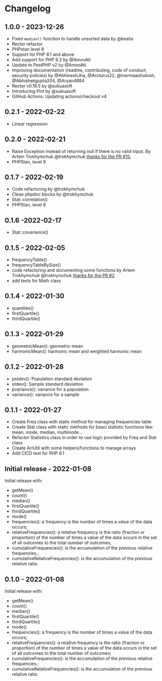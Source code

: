 # Changelog

## 1.0.0 - 2023-12-26

- Fixed `median()` function to handle unsorted data by @keatis
- Rector refactor
- PHPstan level 8
- Support for PHP 8.1 and above
- Add support for PHP 8.2 by @AmooAti
- Update to PestPHP v2 by @AmooAti
- Improving documentation (readme, contributing, code of conduct, security policies) by @AbhineshJha, @Arcturus22, @tvermaashutosh, @Abhishekgupta204, @Aryan4884
- Rector v0.18.5 by @sukuasoft
- Introducing Pint by @sukuasoft
- GitHub Actions: Updating actions/checkout v4


## 0.2.1 - 2022-02-22
- Linear regression

## 0.2.0 - 2022-02-21
- Raise Exception instead of returning null if there is no valid input. By Artem Trokhymchuk @trokhymchuk [thanks for the PR #15](https://github.com/Hi-Folks/statistics/pull/15);
- PHPStan, level 9

## 0.1.7 - 2022-02-19
- Code refactoring by @trokhymchuk
- Clean phpdoc blocks by @trokhymchuk
- Stat::correlation()
- PHPStan, level 8

## 0.1.6 -2022-02-17
- Stat::covariance()

## 0.1.5 - 2022-02-05
- frequencyTable()
- frequencyTableBySize()
- code refactoring and documenting some functions by Artem Trokhymchuk @trokhymchuk [thanks for the PR #2](https://github.com/Hi-Folks/statistics/pull/2)
- add tests for Math class

## 0.1.4 - 2022-01-30
- quantiles()
- firstQuartile()
- thirdQuartile()

## 0.1.3 - 2022-01-29
- geometricMean(): geometric mean
- harmonicMean(): harmonic mean and weighted harmonic mean


## 0.1.2 - 2022-01-28

- pstdev(): Population standard deviation
- stdev(): Sample standard deviation
- pvariance(): variance for a population
- variance(): variance for a sample

## 0.1.1 - 2022-01-27

- Create Freq class with static method for managing frequencies table
- Create Stat class with static methods for basci statistic functions like: mean, mode, median, multimode...
- Refactor Statistics class in order to use logic provided by Freq and Stat class
- Create ArrUtil with some helpers/functions to manage arrays
- Add CICD test for PHP 8.1

## Initial release - 2022-01-08

Initial release with:

- getMean()
- count()
- median()
- firstQuartile()
- thirdQuartile()
- mode()
- frequencies(): a frequency is the number of times a value of the data occurs;
- relativeFrequencies(): a relative frequency is the ratio (fraction or proportion) of the number of times a value of the data occurs in the set of all outcomes to the total number of outcomes;
- cumulativeFrequencies(): is the accumulation of the previous relative frequencies.;
- cumulativeRelativeFrequencies(): is the accumulation of the previous relative ratio.

## 0.1.0 - 2022-01-08

Initial release with:

- getMean()
- count()
- median()
- firstQuartile()
- thirdQuartile()
- mode()
- frequencies(): a frequency is the number of times a value of the data occurs;
- relativeFrequencies(): a relative frequency is the ratio (fraction or proportion) of the number of times a value of the data occurs in the set of all outcomes to the total number of outcomes;
- cumulativeFrequencies(): is the accumulation of the previous relative frequencies.;
- cumulativeRelativeFrequencies(): is the accumulation of the previous relative ratio.
